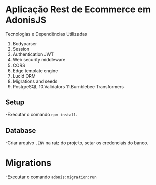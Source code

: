 # Aplicação Rest de Ecommerce em AdonisJS 

Tecnologias e Dependências Utilizadas
1. Bodyparser
2. Session
3. Authentication JWT
4. Web security middleware
5. CORS
6. Edge template engine
7. Lucid ORM
8. Migrations and seeds
9. PostgreSQL
10.Validators
11.Bumblebee Transformers

## Setup

-Executar o comando `npm install`.
## Database
-Criar arquivo `.ENV` na raiz do projeto, setar os credenciais do  banco.

# Migrations
-Executar o comando `adonis:migration:run`

